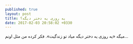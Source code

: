 ```yaml
---
published: true
layout: post
title: یه روزی یه دختر دیگه؟
date: 2017-02-03 20:58:02 +0330
---
```


میگه «یه روزی یه دختر دیگه میاد تو زندگیت». فکر کرده من مثل اونم...
